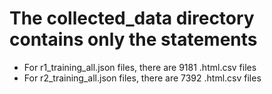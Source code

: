 # The collected_data directory contains only the statements

- For r1_training_all.json files, there are 9181 .html.csv files
- For r2_training_all.json files, there are 7392 .html.csv files